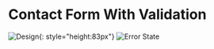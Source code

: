 # Contact Form With Validation

![Design](https://github.com/user-attachments/assets/e5ca56ff-63cc-4fbc-b363-452128e79ec0){: style="height:83px"} 
![Error State](https://github.com/user-attachments/assets/3c0f5afb-6c84-4b3b-9435-4850b97446b5)


